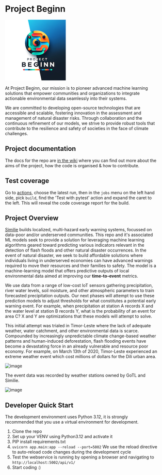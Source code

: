 # Project Beginn
![logo for Project Beginn](static/img/logo3.png)

At Project Beginn, our mission is to pioneer advanced machine learning solutions that empower communities and organizations to integrate actionable environmental data seamlessly into their systems.  

We are committed to developing open-source technologies that are accessible and scalable, fostering innovation in the assessment and management of natural disaster risks. Through collaboration and the continuous refinement of our models, we strive to provide robust tools that contribute to the resilience and safety of societies in the face of climate challenges.  

## Project documentation
The docs for the repo are [in the wiki](https://github.com/similie/fastapi-ml-wrapper/wiki) where you can find out more about the aims of the project, how the code is organised & how to contribute.

## Test coverage  
Go to [actions](https://github.com/similie/fastapi-ml-wrapper/actions), choose the latest run, then in the `jobs` menu on the left hand side, pick `build`, find the 'Test with pytest' action and expand the caret to the left. This will reveal the code coverage report for the build.  

## Project Overview
[Similie](https://similie.com) builds localized, multi-hazard early warning systems, focussed on data-poor and/or underserved communities. This repo and it's associated ML models seek to provide a solution for leveraging machine learning algorithms geared toward predicting various indicators relevant in the detection of flash floods and other natural disaster occurrences. In the event of natural disaster, we seek to build affordable solutions where individuals living in underserved economies can have advanced warnings required to move their resources and their families to safety. The model is a machine-learning model that offers predictive outputs of local environmental data aimed at improving our **time-to-event** metrics. 

We use data from a range of low-cost IoT sensors gathering precipitation, river water levels, soil moisture, and other atmospheric parameters to train forecasted precipitation outputs. Our next phases will attempt to use these prediction models to adjust thresholds for what constitutes a potential early warning event. For example, when precipitation at station A records X and the water level at station B records Y, what is the probability of an event for area C? X and Y are optimizations that these models will attempt to solve.

This initial attempt was trialed in Timor-Leste where the lack of adequate weather, water catchment, and other environmental data is scarce. Compounded by increasingly unpredictable climate change-based weather patterns and human-induced deforestation, flash flooding events have become a devastating force in an already vulnerable and resource poor economy. For example, on March 13th of 2020, Timor-Leste experienced an extreme weather event which cost millions of dollars for the Dili urban area.

![image](https://user-images.githubusercontent.com/29231033/113268610-867d8700-9312-11eb-999c-3f0d41a38868.png)

The event  data was recorded by weather stations owned  by GoTL and Similie.

![image](https://user-images.githubusercontent.com/29231033/113271869-f2adba00-9315-11eb-881b-6307b4ba3d9a.png)

## Developer Quick Start
The development environment uses Python 3.12, it is strongly recommended that you use a virtual environment for development.  
1. Clone the repo
2. Set up your VENV using Python3.12 and activate it
3. PIP install requirements.txt
4. `uvicorn app.main:app --reload --port=5002` We use the reload directive to auto-reload code changes during the development cycle
5. Test the webservice is running by opening a browser and navigating to `http://localhost:5002/api/v1/`
6. Start coding :) 
